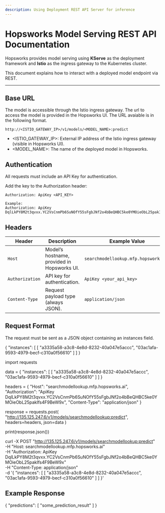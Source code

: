```yaml
---
description: Using Deployment REST API Server for inference
---
```

# Hopsworks Model Serving REST API Documentation

Hopsworks provides model serving using **KServe** as the deployment framework and **Istio** as the ingress gateway to the Kubernetes cluster.  

This document explains how to interact with a deployed model endpoint via REST.

---

## Base URL

The model is accessible through the Istio ingress gateway. The url to access the model is provided in the Hopsworks UI. The URL avaiable is in the following format.

```text
http://<ISTIO_GATEWAY_IP>/v1/models/<MODEL_NAME>:predict
```

- <ISTIO_GATEWAY_IP>: External IP address of the Istio ingress gateway (visible in Hopsworks UI).
- <MODEL_NAME>: The name of the deployed model in Hopsworks.


## Authentication

All requests must include an API Key for authentication.

Add the key to the Authorization header:

```text
Authorization: ApiKey <API_KEY>
```

```text
Example:
Authorization: ApiKey DqlLkPY8M2t3qvxx.YC2VsCnmPb6SuNOfY55sFgbJNf2o4bBeQHBC5ke0YMOieObL25pakIfs4F9BeW9x
```

## Headers

| Header          | Description                                 | Example Value                        |
| --------------- | ------------------------------------------- | ------------------------------------ |
| `Host`          | Model’s hostname, provided in Hopsworks UI. | `searchmodellookup.mfp.hopsworks.ai` |
| `Authorization` | API key for authentication.                 | `ApiKey <your_api_key>`              |
| `Content-Type`  | Request payload type (always JSON).         | `application/json`                   |

## Request Format

The request must be sent as a JSON object containing an instances field.

{
  "instances": [
    [
      "a3335a58-a3c8-4e8d-8232-40a047e5accc",
      "03ac1afa-9593-4979-becf-c310a0f56610"
    ]
  ]
}


import requests

data = {
    "instances": [
        [
            "a3335a58-a3c8-4e8d-8232-40a047e5accc",
            "03ac1afa-9593-4979-becf-c310a0f56610"
        ]
    ]
}

headers = {
    "Host": "searchmodellookup.mfp.hopsworks.ai",
    "Authorization": "ApiKey DqlLkPY8M2t3qvxx.YC2VsCnmPb6SuNOfY55sFgbJNf2o4bBeQHBC5ke0YMOieObL25pakIfs4F9BeW9x",
    "Content-Type": "application/json"
}

response = requests.post(
    "http://135.125.247.6/v1/models/searchmodellookup:predict",
    headers=headers,
    json=data
)

print(response.json())


curl -X POST "http://135.125.247.6/v1/models/searchmodellookup:predict" \
  -H "Host: searchmodellookup.mfp.hopsworks.ai" \
  -H "Authorization: ApiKey DqlLkPY8M2t3qvxx.YC2VsCnmPb6SuNOfY55sFgbJNf2o4bBeQHBC5ke0YMOieObL25pakIfs4F9BeW9x" \
  -H "Content-Type: application/json" \
  -d '{
        "instances": [
          [
            "a3335a58-a3c8-4e8d-8232-40a047e5accc",
            "03ac1afa-9593-4979-becf-c310a0f56610"
          ]
        ]
      }'


## Example Response

{
  "predictions": [
    "some_prediction_result"
  ]
}

